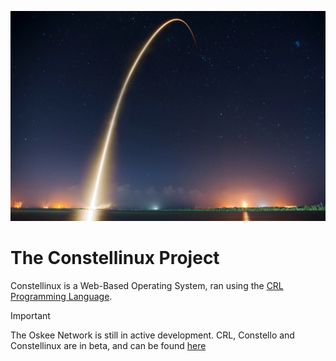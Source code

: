 ![Default Wallpaper](https://raw.githubusercontent.com/Constellinux/.github/main/Wallpapers/default.jpg)
# The Constellinux Project
Constellinux is a Web-Based Operating System, ran using the [CRL Programming Language](https://github.com/Constellinux/Constello/wiki/CRL-%28Constellinux-Runner-Language%29).

> [!IMPORTANT]
> The Oskee Network is still in active development.
> CRL, Constello and Constellinux are in beta, and can be found [here](https://constellinux.github.io)

